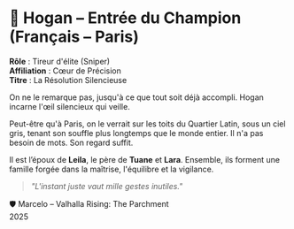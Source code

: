 # 📜 Hogan – Entrée du Champion (Français – Paris)

**Rôle** : Tireur d'élite (Sniper)  
**Affiliation** : Cœur de Précision  
**Titre** : La Résolution Silencieuse

On ne le remarque pas, jusqu'à ce que tout soit déjà accompli. Hogan incarne l'œil silencieux qui veille.

Peut-être qu'à Paris, on le verrait sur les toits du Quartier Latin, sous un ciel gris, tenant son souffle plus longtemps que le monde entier. Il n'a pas besoin de mots. Son regard suffit.

Il est l’époux de **Leila**, le père de **Tuane** et **Lara**. Ensemble, ils forment une famille forgée dans la maîtrise, l'équilibre et la vigilance.

> *"L'instant juste vaut mille gestes inutiles."*

🛡️ Marcelo – Valhalla Rising: The Parchment  
2025
